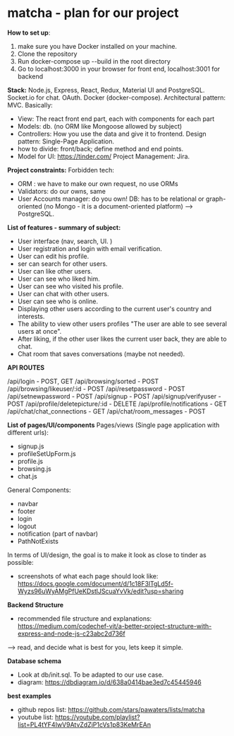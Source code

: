 # matcha - plan for our project 

**How to set up**:
1) make sure you have Docker installed on your machine.
2) Clone the repository
3) Run docker-compose up --build in the root directory
4) Go to localhost:3000 in your browser for front end, localhost:3001 for backend


**Stack:**
Node.js, Express, React, Redux, Material UI and PostgreSQL.
Socket.io for chat. OAuth. Docker (docker-compose).
Architectural pattern: MVC. Basically:
- View: The react front end part, each with components for each part
- Models: db. (no ORM like Mongoose allowed by subject)
- Controllers: How you use the data and give it to frontend.
Design pattern: Single-Page Application.
- how to divide: front/back; define method and end points.
- Model for UI: https://tinder.com/
Project Management: Jira.


**Project constraints:**
Forbidden tech:
- ORM : we have to make our own request, no use ORMs
- Validators: do our owns, same
- User Accounts manager: do you own!
DB: has to be relational or graph-oriented (no Mongo - it is a document-oriented platform) --> PostgreSQL.

**List of features - summary of subject:**
- User interface (nav, search, UI. )
- User registration and login with email verification. 
- User can edit his profile. 
- ser can search for other users.  
- User can like other users. 
- User can see who liked him. 
- User can see who visited his profile. 
- User can chat with other users. 
- User can see who is online. 
- Displaying other users according to the current user's country and interests. 
- The ability to view other users profiles "The user are able to see several users at once". 
- After liking, if the other user likes the current user back, they are able to chat. 
- Chat room that saves conversations (maybe not needed).  

**API ROUTES**

/api/login - POST, GET
/api/browsing/sorted - POST
/api/browsing/likeuser/:id - POST
/api/resetpassword - POST
/api/setnewpassword - POST
/api/signup - POST
/api/signup/verifyuser - POST
/api/profile/deletepicture/:id - DELETE
/api/profile/notifications - GET
/api/chat/chat_connections - GET
/api/chat/room_messages - POST

**List of pages/UI/components**
Pages/views (Single page application with different urls):
- signup.js
- profileSetUpForm.js
- profile.js
- browsing.js
- chat.js

General Components:
- navbar
- footer
- login
- logout
- notification (part of navbar)
- PathNotExists

In terms of UI/design, the goal is to make it look as close to tinder as possible:
- screenshots of what each page should look like:  https://docs.google.com/document/d/1c18F3lTgLd5f-Wyzs96uWyAMgPfUeKDstlJScuaYvVk/edit?usp=sharing

**Backend Structure**
- recommended file structure and explanations: https://medium.com/codechef-vit/a-better-project-structure-with-express-and-node-js-c23abc2d736f

--> read, and decide what is best for you, lets keep it simple.

**Database schema**
- Look at db/init.sql. To be adapted to our use case. 
- diagram: https://dbdiagram.io/d/638a0414bae3ed7c45445946

**best examples**
- github repos list: https://github.com/stars/pawaters/lists/matcha
- youtube list: https://youtube.com/playlist?list=PL4tYF4IwV9AtvZdZjP1cVs1p83KeMrEAn


